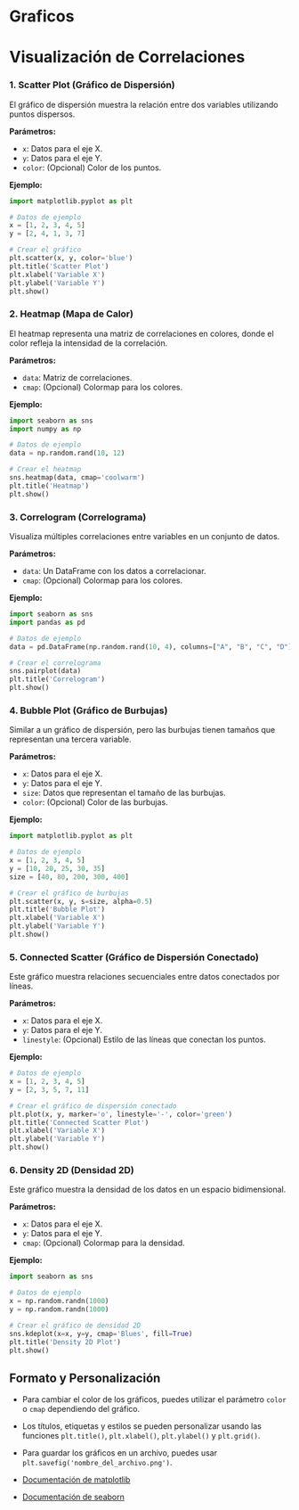 # Graficos 

# Visualización de Correlaciones

### 1. Scatter Plot (Gráfico de Dispersión)

El gráfico de dispersión muestra la relación entre dos variables utilizando puntos dispersos.

**Parámetros:**
- `x`: Datos para el eje X.
- `y`: Datos para el eje Y.
- `color`: (Opcional) Color de los puntos.

**Ejemplo:**
```python
import matplotlib.pyplot as plt

# Datos de ejemplo
x = [1, 2, 3, 4, 5]
y = [2, 4, 1, 3, 7]

# Crear el gráfico
plt.scatter(x, y, color='blue')
plt.title('Scatter Plot')
plt.xlabel('Variable X')
plt.ylabel('Variable Y')
plt.show()
```

### 2. Heatmap (Mapa de Calor)

El heatmap representa una matriz de correlaciones en colores, donde el color refleja la intensidad de la correlación.

**Parámetros:**
- `data`: Matriz de correlaciones.
- `cmap`: (Opcional) Colormap para los colores.

**Ejemplo:**
```python
import seaborn as sns
import numpy as np

# Datos de ejemplo
data = np.random.rand(10, 12)

# Crear el heatmap
sns.heatmap(data, cmap='coolwarm')
plt.title('Heatmap')
plt.show()
```

### 3. Correlogram (Correlograma)

Visualiza múltiples correlaciones entre variables en un conjunto de datos.

**Parámetros:**
- `data`: Un DataFrame con los datos a correlacionar.
- `cmap`: (Opcional) Colormap para los colores.

**Ejemplo:**
```python
import seaborn as sns
import pandas as pd

# Datos de ejemplo
data = pd.DataFrame(np.random.rand(10, 4), columns=["A", "B", "C", "D"])

# Crear el correlograma
sns.pairplot(data)
plt.title('Correlogram')
plt.show()
```

### 4. Bubble Plot (Gráfico de Burbujas)

Similar a un gráfico de dispersión, pero las burbujas tienen tamaños que representan una tercera variable.

**Parámetros:**
- `x`: Datos para el eje X.
- `y`: Datos para el eje Y.
- `size`: Datos que representan el tamaño de las burbujas.
- `color`: (Opcional) Color de las burbujas.

**Ejemplo:**
```python
import matplotlib.pyplot as plt

# Datos de ejemplo
x = [1, 2, 3, 4, 5]
y = [10, 20, 25, 30, 35]
size = [40, 80, 200, 300, 400]

# Crear el gráfico de burbujas
plt.scatter(x, y, s=size, alpha=0.5)
plt.title('Bubble Plot')
plt.xlabel('Variable X')
plt.ylabel('Variable Y')
plt.show()
```

### 5. Connected Scatter (Gráfico de Dispersión Conectado)

Este gráfico muestra relaciones secuenciales entre datos conectados por líneas.

**Parámetros:**
- `x`: Datos para el eje X.
- `y`: Datos para el eje Y.
- `linestyle`: (Opcional) Estilo de las líneas que conectan los puntos.

**Ejemplo:**
```python
# Datos de ejemplo
x = [1, 2, 3, 4, 5]
y = [2, 3, 5, 7, 11]

# Crear el gráfico de dispersión conectado
plt.plot(x, y, marker='o', linestyle='-', color='green')
plt.title('Connected Scatter Plot')
plt.xlabel('Variable X')
plt.ylabel('Variable Y')
plt.show()
```

### 6. Density 2D (Densidad 2D)

Este gráfico muestra la densidad de los datos en un espacio bidimensional.

**Parámetros:**
- `x`: Datos para el eje X.
- `y`: Datos para el eje Y.
- `cmap`: (Opcional) Colormap para la densidad.

**Ejemplo:**
```python
import seaborn as sns

# Datos de ejemplo
x = np.random.randn(1000)
y = np.random.randn(1000)

# Crear el gráfico de densidad 2D
sns.kdeplot(x=x, y=y, cmap='Blues', fill=True)
plt.title('Density 2D Plot')
plt.show()
```

## Formato y Personalización

- Para cambiar el color de los gráficos, puedes utilizar el parámetro `color` o `cmap` dependiendo del gráfico.
- Los títulos, etiquetas y estilos se pueden personalizar usando las funciones `plt.title()`, `plt.xlabel()`, `plt.ylabel()` y `plt.grid()`.
- Para guardar los gráficos en un archivo, puedes usar `plt.savefig('nombre_del_archivo.png')`.

- [Documentación de matplotlib](https://matplotlib.org/stable/contents.html)
- [Documentación de seaborn](https://seaborn.pydata.org/)